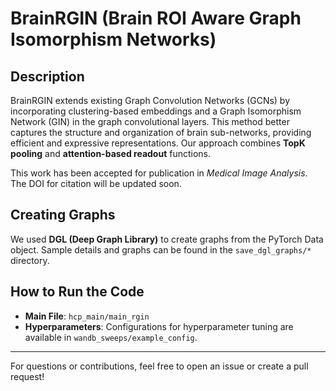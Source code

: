 # BrainRGIN (Brain ROI Aware Graph Isomorphism Networks)

## Description

BrainRGIN extends existing Graph Convolution Networks (GCNs) by incorporating clustering-based embeddings and a Graph Isomorphism Network (GIN) in the graph convolutional layers. This method better captures the structure and organization of brain sub-networks, providing efficient and expressive representations. Our approach combines **TopK pooling** and **attention-based readout** functions.

This work has been accepted for publication in *Medical Image Analysis*. The DOI for citation will be updated soon.

## Creating Graphs

We used **DGL (Deep Graph Library)** to create graphs from the PyTorch Data object. Sample details and graphs can be found in the `save_dgl_graphs/*` directory.

## How to Run the Code

- **Main File**: `hcp_main/main_rgin`
- **Hyperparameters**: Configurations for hyperparameter tuning are available in `wandb_sweeps/example_config`.

---

For questions or contributions, feel free to open an issue or create a pull request!
